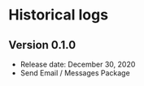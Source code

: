 # Historical logs

## Version 0.1.0

- Release date: December 30, 2020
- Send Email / Messages Package
